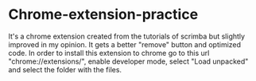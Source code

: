 # Chrome-extension-practice
It's a chrome extension created from the tutorials of scrimba but slightly improved in my opinion. It gets a better "remove" button and optimized code. 
In order to install this extension to chrome go to this url "chrome://extensions/", enable developer mode, select "Load unpacked" and select the folder with the files.
